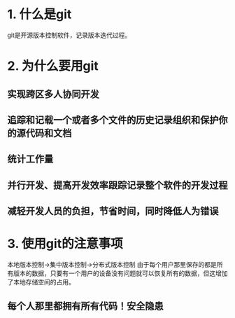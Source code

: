 # 1. 什么是git
git是开源版本控制软件，记录版本迭代过程。
# 2. 为什么要用git
## 实现跨区多人协同开发
## 追踪和记载一个或者多个文件的历史记录组织和保护你的源代码和文档
## 统计工作量
## 并行开发、提高开发效率跟踪记录整个软件的开发过程
## 减轻开发人员的负担，节省时间，同时降低人为错误
# 3. 使用git的注意事项
本地版本控制->集中版本控制->分布式版本控制
由于每个用户那里保存的都是所有版本的数据，只要有一个用户的设备没有问题就可以恢复所有的数据，但这增加了本地存储空间的占用。
## 每个人那里都拥有所有代码！安全隐患
